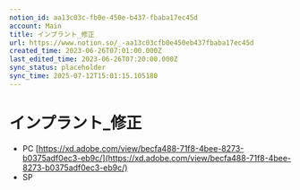 ```yaml
---
notion_id: aa13c03c-fb0e-450e-b437-fbaba17ec45d
account: Main
title: インプラント_修正
url: https://www.notion.so/_-aa13c03cfb0e450eb437fbaba17ec45d
created_time: 2023-06-26T07:01:00.000Z
last_edited_time: 2023-06-26T07:20:00.000Z
sync_status: placeholder
sync_time: 2025-07-12T15:01:15.105180
---
```

# インプラント_修正

- PC
  [https://xd.adobe.com/view/becfa488-71f8-4bee-8273-b0375adf0ec3-eb9c/](https://xd.adobe.com/view/becfa488-71f8-4bee-8273-b0375adf0ec3-eb9c/)
- SP